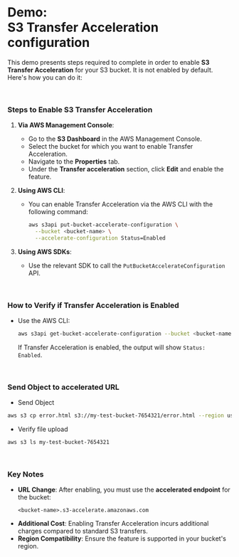 # Demo:<br>S3 Transfer Acceleration configuration

This demo presents steps required to complete in order to enable **S3 Transfer Acceleration** for your S3 bucket. It is not enabled by default. Here's how you can do it:

<br>

### **Steps to Enable S3 Transfer Acceleration**

1. **Via AWS Management Console**:
   - Go to the **S3 Dashboard** in the AWS Management Console.
   - Select the bucket for which you want to enable Transfer Acceleration.
   - Navigate to the **Properties** tab.
   - Under the **Transfer acceleration** section, click **Edit** and enable the feature.

2. **Using AWS CLI**:
   - You can enable Transfer Acceleration via the AWS CLI with the following command:
     ```bash
     aws s3api put-bucket-accelerate-configuration \
       --bucket <bucket-name> \
       --accelerate-configuration Status=Enabled
     ```

3. **Using AWS SDKs**:
   - Use the relevant SDK to call the `PutBucketAccelerateConfiguration` API.

<br>

### **How to Verify if Transfer Acceleration is Enabled**
- Use the AWS CLI:
  ```bash
  aws s3api get-bucket-accelerate-configuration --bucket <bucket-name>
  ```
  If Transfer Acceleration is enabled, the output will show `Status: Enabled`.

<br>

### Send Object to accelerated URL
- Send Object
```bash
aws s3 cp error.html s3://my-test-bucket-7654321/error.html --region us-east-1 --endpoint-url https://s3-accelerate.amazonaws.com
```

- Verify file upload
```bash
aws s3 ls my-test-bucket-7654321
```

<br>

### **Key Notes**
- **URL Change**:
  After enabling, you must use the **accelerated endpoint** for the bucket:
  ```
  <bucket-name>.s3-accelerate.amazonaws.com
  ```
- **Additional Cost**:
  Enabling Transfer Acceleration incurs additional charges compared to standard S3 transfers.
- **Region Compatibility**:
  Ensure the feature is supported in your bucket's region.
